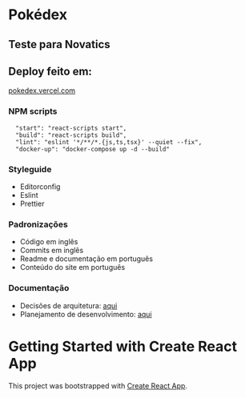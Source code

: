 # Pokédex
## Teste para Novatics

## Deploy feito em:
[pokedex.vercel.com]()

### NPM scripts
```
  "start": "react-scripts start",
  "build": "react-scripts build",
  "lint": "eslint '*/**/*.{js,ts,tsx}' --quiet --fix",
  "docker-up": "docker-compose up -d --build"
```

### Styleguide
- Editorconfig
- Eslint
- Prettier

### Padronizações
- Código em inglês
- Commits em inglês
- Readme e documentação em português
- Conteúdo do site em português

### Documentação
- Decisões de arquitetura: [aqui](/docs/adr.md)
- Planejamento de desenvolvimento: [aqui](/docs/TODO.md)

# Getting Started with Create React App

This project was bootstrapped with [Create React App](https://github.com/facebook/create-react-app).
